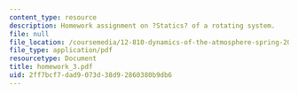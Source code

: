 ```yaml
---
content_type: resource
description: Homework assignment on ?Statics? of a rotating system.
file: null
file_location: /coursemedia/12-810-dynamics-of-the-atmosphere-spring-2008/2ff7bcf7dad9073d38d92860380b9db6_homework_3.pdf
file_type: application/pdf
resourcetype: Document
title: homework_3.pdf
uid: 2ff7bcf7-dad9-073d-38d9-2860380b9db6
---
```

